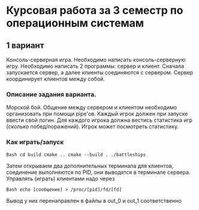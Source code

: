 # Курсовая работа за 3 семестр по операционным системам

## 1 вариант

Консоль-серверная игра. Необходимо написать консоль-серверную игру. Необходимо написать 2 программы: сервер и клиент. Сначала запускается сервер, а далее клиенты соединяются с сервером. Сервер координирует клиентов между собой.

### Описание задания варианта.

Морской бой. Общение между сервером и клиентом необходимо организовать при помощи pipe'ов. Каждый игрок должен при запуске ввести свой логин. Для каждого игрока должна вестись статистика игр (сколько побед/поражений). Игрок может посмотреть статистику.

### Как играть/запуск

`` Bash
cd build
cmake ..
cmake --build .
./battleships
``

Затем открываем два дополнительных терминала для клиентов, соединение выполняются по PID, они выводятся в терминале сервера.
Управлять (играть) клиентами надо через 

`` Bash
echo [сообщение] > /proc/[pid]/fd/[fd]
``

Вывод у них перенаправлен в файлы в out_0 и out_1 соответственно
